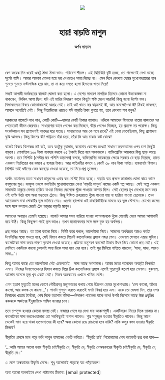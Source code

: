 <div align=center>
<img src=https://images.prothomalo.com/prothomalo-bangla/2021-01/1d75151c-eff9-4e9f-ac28-aebc4618d00f/palo_bangla_og.png />
<br><br>
<h1>হায়! বাড়তি মাশুল</h1>
<h4>অর্ণব সান্যাল</h4>
<br><br>
</div>

বেশ কয়েক দিন ধরেই একটু ঠান্ডা ঠান্ডা ভাব। পরিবেশ শীতল। এই ঝিরিঝিরি বৃষ্টি হচ্ছে, তো পরক্ষণেই দেখা যাচ্ছে সূর্যের হাসি। আবার আকাশ মেঘলা হয়ে ভয় দেখাতেও সময় নিচ্ছে না। এমন দিনে কোথায় হেমন্ত মুখোপাধ্যায়ের গান শুনতে শুনতে নস্টালজিক হয়ে যাব, তা না করে বসতে হলো হিসাবের খাতা নিয়ে!

সদ্যই আগামী অর্থবছরের বাজেট ঘোষণা করা হলো। এ দেশের সাধারণ নাগরিক হিসেবে কোনো উচ্চাকাঙ্ক্ষা না থাকলেও, কিঞ্চিৎ আশা ছিল: যদি এই মারির নিদারুণ কালে কিছুটা স্বস্তি মেলে আরকি! কিন্তু হলো উল্টো ফল। বিলাসদ্রব্যের বিষয়ে কোনোকালেই আগ্রহ নেই। তাই ওই খাতে কর বাড়লেই কী, আর কমলেই–বা কী! ঠিকই ভাবছেন, আসলে সংগতিই নেই। কিন্তু নিত্যদিনের খরচেও যদি বাড়তি টাকা গুনতে হয়, তবে কোথায় যাব বলুন?

সরকারের বাজেটে লাখ লাখ, কোটি কোটি—হাজার কোটি টাকার ব্যাপার। ওদিকে আমাদের হিসাবের খাতায় হাজারের ঘর পেরোতেই জীবন জেরবার। সাধারণেরা ডানে গেলেও কর দিচ্ছেন, বাঁয়ে গেলেও দিচ্ছেন, হয় প্রত্যক্ষ নয় পরোক্ষ। কিন্তু সংকটকালে সব প্রণোদনাই বড়দের ঘরে যাচ্ছে। সাধারণদের আর কে মনে রাখে? এই বেলা ভেবেছিলাম, কিছু প্রণোদনা বুঝি আসবে। কিন্তু কিসের কী! গাড়িতে যাঁরা চড়ে, তাঁরা কি আর চাকার কষ্ট বোঝে!

বাজেট বিষয়ে বিশেষজ্ঞ নই বটে, তবে যতটুকু বুঝলাম, করোনার কোপের মধ্যেই সাধারণ করদাতাদের ওপর চাপ কিছুটা বাড়বে। মোবাইলে ১০০ টাকা ব্যবহার করলে ২৫ টাকাই দিতে হবে সরকারকে। ব্যক্তিশ্রেণির আয়করে কিছু ছাড় আছে অবশ্য। তবে সিপিডি (সেন্টার ফর পলিসি ডায়ালগ) বলছে, ব্যক্তিশ্রেণির আয়করের ক্ষেত্রে সরকার যে ছাড় দিয়েছে, তাতে একজন নিম্নবিত্তের কর কমবে ৫ হাজার টাকা। আর অতিধনীর কমবে ২ কোটি ৩৮ লাখ টাকা পর্যন্ত। ব্যবধানটা বিশাল। সিপিডি তাই ধনীদের কেন করছাড় দেওয়া হয়েছে, তা নিয়ে প্রশ্ন তুলেছে।

অর্থাৎ আমাদের মতো সাধারণ মানুষদের এবার কর বেশিই দিতে হচ্ছে। বাড়তি ব্যয় প্রসঙ্গে জানালার ঘোলা কাচে ভাসে বনফুলের মুখ। বনফুল ওরফে বলাইচাঁদ মুখোপাধ্যায়ের লেখা ‘বাড়তি মাশুল’ নামের একটি গল্প আছে। সেই গল্পে একজন সাদামাটা চাকুরে মেলায় হারিয়ে যাওয়া নিজের ছেলেকে খুঁজে পাওয়ার আশায় ছিল। সেই ছেলের মুখ দেখেছে মনে করে ওই ব্যক্তি উঠে বসে অন্য গন্তব্যের ট্রেনে। কিন্তু ঈপ্সিত চেহারাতে খুঁজে পাওয়া যায় না হারিয়ে যাওয়া ছেলেকে। তখন আরেকজন বাবা লোকটির ভুল ভাঙিয়ে দেয়। এরপর ছাপোষা ওই চাকরিজীবীকে নামতে হয় ভুল স্টেশনে। চোখের জলের সঙ্গে সঙ্গে কপালে জোটে ট্রেন ভাড়ার বাড়তি মাশুল।

আমাদের অবস্থাও তেমনি হয়েছে। বাজেট আসার সময় হারিয়ে যাওয়া আপনজনকে খুঁজে পেয়েছি ভেবে আমরা আশাবাদী হয়ে উঠি। কিন্তু কিছুক্ষণ পরই ভুল ভাঙে। তখন মনোবেদনার সঙ্গে সঙ্গে যুক্ত হয় অর্থক্ষয়।

প্রশ্ন আরও আছে। তা হলো কালো নিয়ে। নির্দিষ্ট করে বললে, কালোটাকা নিয়ে। সামনের অর্থবছরে আরও কতটা টানাটানির মধ্যে পড়তে হবে, সেই হিসাব কষতে গিয়েই কালোটাকার প্রসঙ্গে নজর গেল। দেখলাম সেখানে এন্তার সুবিধা। কালোটাকা সাদা করার দারুণ সুযোগ দেওয়া হয়েছে। প্রক্রিয়া অনুসরণ করলেই টাকার উৎস নিয়ে কোনো প্রশ্ন নেই। ওই মেশিনে একদিকে কালো ঢুকলেই অন্য দিকে সাদা হয়ে বের হবে। তাই সুর মিলিয়ে গাইতে পারবেন, ‘সাদা, সাদা, আরও সাদা…’।

কিন্তু আমার কাছে তো কালোটাকা নেই একেবারেই। সাদা আছে যৎসামান্য। আমার মতো অনেকের অবস্থাই নিশ্চয়ই এমন। নিজের টানাপোড়েনের হিসাব কষতে গিয়ে ঠিক কালোটাকার প্রসঙ্গে এসেই পুরোপুরি হতাশ হয়ে গেলাম। বুঝলাম, আলোর আসলে মূল্য খুব একটা নেই। নিকষ অন্ধকারের এখানে খাতির বেশি।

এমন হতাশ মুহূর্তেই মনের কোণে গৌরীপ্রসন্ন মজুমদারের কথায় গেয়ে উঠলেন হেমন্ত মুখোপাধ্যায়। ‘মেঘ কালো, আঁধার কালো, আর কলঙ্ক যে কালো…’। গানটা গুনগুন করতে করতেই মনটা বিষণ্ন হয়ে এল। একে তো মেঘলা দিন, তার ওপর হিসাবের খাতায় টর্নেডো, শেষ দিকে হতাশার বটিকা—নিদারুণ প্যাকেজ যাকে বলে! উপরি হিসেবে আছে উচ্চ প্রবৃদ্ধির ঝকঝকে অর্জনের ইঁদুরদৌড়ে শামিল হওয়ার চাপ।

তবে চাপমুক্ত হওয়ার কোনো ব্যবস্থা নেই। বাজারে গেলে দর দেখা যায় আকাশমুখী। একটিবারও নিচের দিকে তাকায় না। কালোটাকা সাদা করনেওয়ালারা তো সবকিছুরই নাগাল পাবেন। শুভ্র সমুজ্জ্বল হওয়ার স্বীকৃতিও পাবেন। কিন্তু আগে থেকেই সাদা হয়ে থাকা হতভাগ্যদের কী হবে? অন্য কোনো রঙে রাঙানো হবে নাকি? নাকি কলুর বলদ হওয়ার স্বীকৃতি মিলবে?

স্বীকৃতির প্রসঙ্গে মনে পড়ে কবি আবুল হাসানের একটি কবিতা। ‘স্বীকৃতি চাই’ শিরোনামের শেষ কয়েকটি ছত্র বলা যাক—

‘…আমি আমার আলো হবার স্বীকৃতি চাইস্বীকৃতি দে, স্বীকৃতি দে, স্বীকৃতি দেঅন্ধকারের স্বীকৃতি চাইস্বীকৃতি দে, স্বীকৃতি দে, স্বীকৃতি দে।’

এ দেশে অন্ধকারের স্বীকৃতি মেলে। শুধু আলোরাই পড়েছে যত গ্যাঁড়াকলে!

অন্য আলো অনলাইনে লেখা পাঠানোর ঠিকানা: [email protected]
